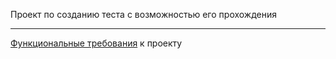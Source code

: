 Проект по созданию теста c возможностью его прохождения
<hr>

[Функциональные требования](Функциональные_требования.pdf "Функциональные требования")
к проекту

